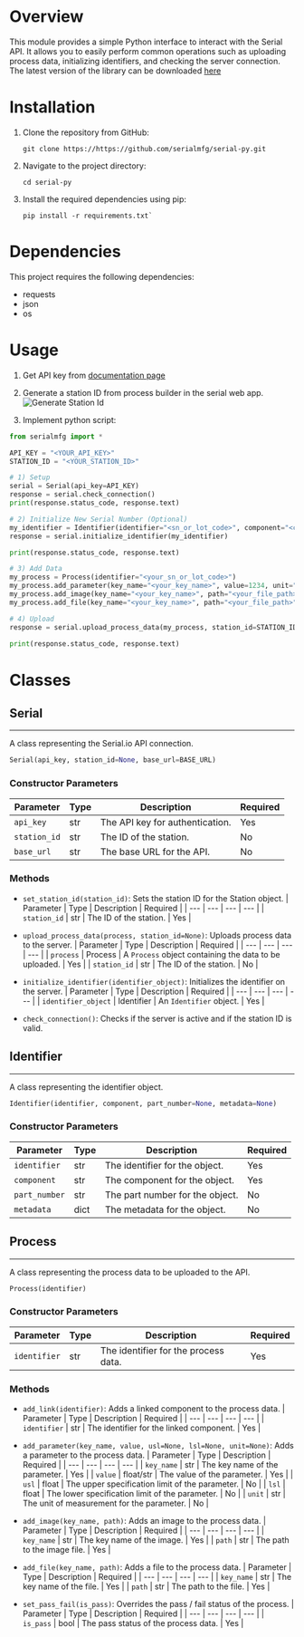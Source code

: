 # Overview

This module provides a simple Python interface to interact with the Serial API. It allows you to easily perform common operations such as uploading process data, initializing identifiers, and checking the server connection. The latest version of the library can be downloaded [here](https://github.com/serialmfg/serial-py)

# Installation

1. Clone the repository from GitHub:
   ```
   git clone https://https://github.com/serialmfg/serial-py.git
   ```
2. Navigate to the project directory:
   ```
   cd serial-py
   ```
3. Install the required dependencies using pip:
   ```
   pip install -r requirements.txt`
   ```

# Dependencies
This project requires the following dependencies:
- requests
- json
- os

# Usage

1. Get API key from [documentation page](https://api.serial.io/docs/none/#authentication)

2. Generate a station ID from process builder in the serial web app. 
![Generate Station Id](https://xblmulqojemwvkwbkajj.supabase.co/storage/v1/object/public/serial-assets-public/generate_station_id.png)

3. Implement python script: 
```python
from serialmfg import *

API_KEY = "<YOUR_API_KEY>"
STATION_ID = "<YOUR_STATION_ID>"

# 1) Setup
serial = Serial(api_key=API_KEY)
response = serial.check_connection()
print(response.status_code, response.text)

# 2) Initialize New Serial Number (Optional)
my_identifier = Identifier(identifier="<sn_or_lot_code>", component="<component_name>")
response = serial.initialize_identifier(my_identifier)

print(response.status_code, response.text)

# 3) Add Data
my_process = Process(identifier="<your_sn_or_lot_code>")
my_process.add_parameter(key_name="<your_key_name>", value=1234, unit="<your_unit>")
my_process.add_image(key_name="<your_key_name>", path="<your_file_path>")
my_process.add_file(key_name="<your_key_name>", path="<your_file_path>")

# 4) Upload
response = serial.upload_process_data(my_process, station_id=STATION_ID)

print(response.status_code, response.text)
```

# Classes

## **Serial**
***

A class representing the Serial.io API connection.

```python
Serial(api_key, station_id=None, base_url=BASE_URL)
```

### Constructor Parameters
| Parameter | Type | Description | Required |
| --- | --- | --- | --- |
| `api_key` | str | The API key for authentication. | Yes |
| `station_id` | str | The ID of the station. | No |
| `base_url` | str | The base URL for the API. | No |

### Methods
  - `set_station_id(station_id)`: Sets the station ID for the Station object.
    | Parameter | Type | Description | Required |
    | --- | --- | --- | --- |
    | `station_id` | str | The ID of the station. | Yes |

  - `upload_process_data(process, station_id=None)`: Uploads process data to the server.
    | Parameter | Type | Description | Required |
    | --- | --- | --- | --- |
    | `process` | Process | A `Process` object containing the data to be uploaded. | Yes |
    | `station_id` | str | The ID of the station. | No |

  - `initialize_identifier(identifier_object)`: Initializes the identifier on the server.
    | Parameter | Type | Description | Required |
    | --- | --- | --- | --- |
    | `identifier_object` | Identifier | An `Identifier` object. | Yes |

  - `check_connection()`: Checks if the server is active and if the station ID is valid.



## **Identifier**
***

A class representing the identifier object.

```python
Identifier(identifier, component, part_number=None, metadata=None)
```

### Constructor Parameters
| Parameter | Type | Description | Required |
| --- | --- | --- | --- |
| `identifier` | str | The identifier for the object. | Yes |
| `component` | str | The component for the object. | Yes |
| `part_number` | str | The part number for the object. | No |
| `metadata` | dict | The metadata for the object. | No |



## **Process**
***

A class representing the process data to be uploaded to the API.

```python
Process(identifier)
```

### Constructor Parameters
| Parameter | Type | Description | Required |
| --- | --- | --- | --- |
| `identifier` | str | The identifier for the process data. | Yes |

### Methods
- `add_link(identifier)`: Adds a linked component to the process data.
    | Parameter | Type | Description | Required |
    | --- | --- | --- | --- |
    | `identifier` | str | The identifier for the linked component. | Yes |

- `add_parameter(key_name, value, usl=None, lsl=None, unit=None)`: Adds a parameter to the process data.
    | Parameter | Type | Description | Required |
    | --- | --- | --- | --- |
    | `key_name` | str | The key name of the parameter. | Yes |
    | `value` | float/str | The value of the parameter. | Yes |
    | `usl` | float | The upper specification limit of the parameter. | No |
    | `lsl` | float | The lower specification limit of the parameter. | No |
    | `unit` | str | The unit of measurement for the parameter. | No |

- `add_image(key_name, path)`: Adds an image to the process data.
    | Parameter | Type | Description | Required |
    | --- | --- | --- | --- |
    | `key_name` | str | The key name of the image. | Yes |
    | `path` | str | The path to the image file. | Yes |

- `add_file(key_name, path)`: Adds a file to the process data.
    | Parameter | Type | Description | Required |
    | --- | --- | --- | --- |
    | `key_name` | str | The key name of the file. | Yes |
    | `path` | str | The path to the file. | Yes |

- `set_pass_fail(is_pass)`: Overrides the pass / fail status of the process.
    | Parameter | Type | Description | Required |
    | --- | --- | --- | --- |
    | `is_pass` | bool | The pass status of the process data. | Yes |


